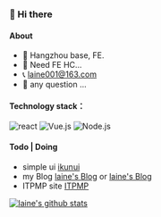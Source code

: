 ### 👋 Hi there

#### About

- 🔭 Hangzhou base, FE.
- 🤔 Need FE HC...
- 📞 laine001@163.com
- 💬 any question ...

#### Technology stack：
![react](https://badges.aleen42.com/src/react.svg) ![Vue.js](https://badges.aleen42.com/src/vue.svg) ![Node.js](https://badges.aleen42.com/src/node.svg)

#### Todo | Doing
-  simple ui [ikunui](https://laine001.github.io/ikun-ui)
-  my Blog [laine's Blog](https://laine001.netlify.app/) or [laine's Blog](https://laine001.github.io/blog/)
-  ITPMP site [ITPMP](https://itpmp.netlify.app)

[![laine's github stats](https://github-readme-stats.vercel.app/api?username=LAINE001)](https://github.com/anuraghazra/github-readme-stats)
